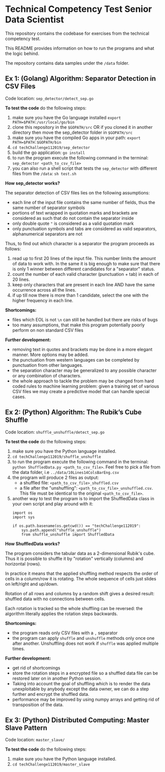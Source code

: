 # Technical Competency Test Senior Data Scientist

This repository contains the codebase for exercises from the technical competency test.

This README provides information on how to run the programs and what the logic behind.

The repository contains data samples under the `/data` folder.

## Ex 1: (Golang) Algorithm: Separator Detection in CSV Files

Code location: `sep_detector/detect_sep.go`

**To test the code** do the following steps:
1) make sure you have the Go language installed `export PATH=$PATH:/usr/local/go/bin`
2) clone this repository in the `$GOPATH/src` OR if you cloned it in another 
    directory then move the sep_detector folder in `$GOPATH/src`
3) make sure you have the compiled Go apps in your path: 
`export PATH=$PATH:$GOPATH/bin`
4) `cd techChallenge112019/sep_detector`
5) build the go application: `go install`
6) to run the program execute the following command in the terminal:
`sep_detector <path_to_csv_file>`
7) you can also run a shell script that tests the `sep_detector` with different 
files from the `/data`:
`sh test.sh`


**How sep_detector works?**

The separator detection of CSV files lies on the following assumptions:
 - each line of the input file contains the same number of fields, thus the same number
  of separator symbols
 - portions of text wrapped in quotation marks and brackets are considered as such
   that do not contain the separator inside
 - only double quote `"` is considered as a valid quotation mark
 - only punctuation symbols and tabs are considered as valid separators,
 	 alphanumerical separators are not
 	 
Thus, to find out which character is a separator the program proceeds as follows:
1) read up to first 20 lines of the input file. This number limits the amount of data
 to work with. In the same it is big enough to make sure that there is only 1 winner
  between different candidates for a "separator" status.
2) count the number of each valid character (punctuation + tab) in each of 20 lines.
3) keep only characters that are present in each line AND have the same occurrence 
across all the lines.
4) if up till now there is more than 1 candidate, select the one with the higher
 frequency in each line.

**Shortcomings:**
 - files which EOL is not `\n` can still be handled but there are risks of bugs
 - too many assumptions, that make this program potentially poorly perform on 
    non standard CSV files
    
**Further development:**
 - removing text in quotes and brackets may be done in a more elegant manner. 
    More options may be added.
 - the punctuation from western languages can be completed by punctuation from other
    languages.
 - the separation character may be generalized to any possible character or any 
    combination of characters.
 - the whole approach to tackle the problem may be changed from hard coded rules to
    machine learning problem: given a training set of various CSV files we may create a 
    predictive model that can handle special cases.
    
    
## Ex 2: (Python) Algorithm: The Rubik’s Cube Shuffle

Code location: `shuffle_unshuffle/detect_sep.go`

**To test the code** do the following steps:
1) make sure you have the Python language installed.
2) `cd techChallenge112019/shuffle_unshuffle`
3) to run the program execute the following command in the terminal:
`python ShuffledData.py <path_to_csv_file>`. Feel free to pick a file from 
    the data folder, i.e `../data/10Lines14ColsBarEng.csv`
4) the program will produce 2 files as output: 
    - a shuffled file: `<path_to_csv_file>_shuffled.csv`
    - a file after the "unshuffling": `<path_to_csv_file>_unshuffled.csv`. 
    This file must be identical to the original `<path_to_csv_file>`.
5) another way to test the program is to import the ShuffledData class in your own
    script and play around with it:
    ```
    import os
    import sys
   
    if os.path.basename(os.getcwd()) == "techChallenge112019":
        sys.path.append("shuffle_unshuffle")
        from shuffle_unshuffle import ShuffledData
    ```

**How ShuffledData works?**

The program considers the tabular data as a 2-dimensional Rubik's cube. Thus it is 
possible to shuffle it by "rotation" vertically (columns) and horizontal (rows). 

In practice it means that the applied shuffling method respects the order of cells in
a column/row it is rotating. The whole sequence of cells just slides on left/right 
and up/down. 

Rotation of all rows and columns by a random shift gives a desired result: 
shuffled data with no connections between cells.

Each rotation is tracked so the whole shuffling can be reversed: the algorithm 
literally applies the rotation steps backwards.

**Shortcomings:** 
* the program reads only CSV files with a `,` separator
* the program can apply `shuffle` and `unshuffle` methods only once 
    one after another. 
    Unshuffling does not work if `shuffle` was applied multiple times.
    
**Further development:**
* get rid of shortcomings
* store the rotation steps in a encrypted file so a shuffled data file can be restored
later on in another Python session.
* Taking into account the goal of shuffling which is to render the data 
unexploitable by anybody except the data owner, we can do a step further and
encrypt the shuffled data.
* performance may be improved by using numpy arrays and getting rid of transposition
of the data.


## Ex 3: (Python) Distributed Computing: Master Slave Pattern

Code location: `master_slave/`

**To test the code** do the following steps:
1) make sure you have the Python language installed.
2) `cd techChallenge112019/master_slave`
